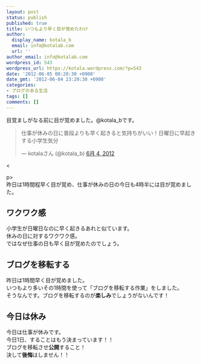 ```yaml
---
layout: post
status: publish
published: true
title: いつもより早く目が覚めたわけ
author:
  display_name: kotala_b
  email: info@kotalab.com
  url: ''
author_email: info@kotalab.com
wordpress_id: 543
wordpress_url: https://kotala.wordpress.com/?p=543
date: '2012-06-05 08:20:30 +0900'
date_gmt: '2012-06-04 23:20:30 +0900'
categories:
- ブログのある生活
tags: []
comments: []
---
```

<p>目覚ましがなる前に目が覚めました。@kotala_bです。</p>
<blockquote class="twitter-tweet" lang="ja"><p>仕事が休みの日に普段よりも早く起きると気持ちがいい！日曜日に早起きする小学生気分</p>
<p>&mdash; kotalaさん (@kotala_b) <a href="https://twitter.com/kotala_b/status/209731466781929473" data-datetime="2012-06-04T19:40:52+00:00">6月 4, 2012</a></p></blockquote>
<p><</p>
<p>p><script src="//platform.twitter.com/widgets.js" charset="utf-8"></script><br />
昨日は1時間程早く目が覚め、仕事が休みの日の今日も4時半には目が覚めました。<br />
<!--more--></p>
<h2>ワクワク感</h2>
<p>小学生が日曜日なのに早く起きるあれと似ています。<br />
休みの日に対するワクワク感。<br />
ではなぜ仕事の日も早く目が覚めたのでしょう。</p>
<h2>ブログを移転する</h2>
<p>昨日は1時間早く目が覚めました。<br />
いつもより多いその1時間を使って「ブログを移転する作業」をしました。<br />
そうなんです。ブログを移転するのが<strong>楽しみ</strong>でしょうがないんです！</p>
<h2>今日は休み</h2>
<p>今日は仕事が休みです。<br />
今日1日、することはもう決まっています！！<br />
ブログを移転させ<strong>公開</strong>すること！<br />
決して<strong>後悔</strong>はしません！！</p>
